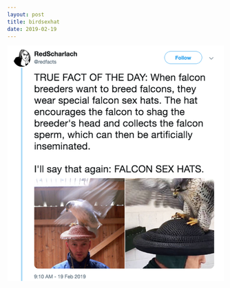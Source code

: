 ```yaml
---
layout: post
title: birdsexhat
date: 2019-02-19
---
```


![this is a bird sex hat](images/birdsexhat.png)
